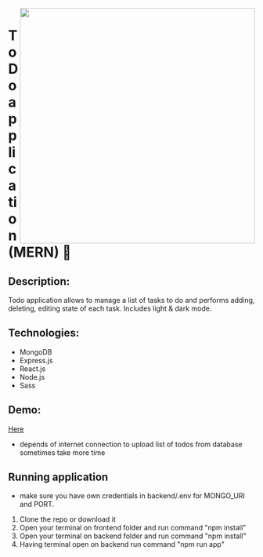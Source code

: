 <img src="https://user-images.githubusercontent.com/102720711/203614271-6b742d2c-22f6-4f67-b3f8-b1ba3354f23e.png" width = "480" align="right" /> 

# ToDo application (MERN) :dart:

## Description: 
Todo application allows to manage a list of tasks to do and performs adding, deleting, editing state of each task. Includes light & dark mode. <br />

## Technologies: 
 - MongoDB 
 - Express.js
 - React.js
 - Node.js
 - Sass 

 ## Demo: 
[Here](https://frontend-kzea.onrender.com) </br>
- depends of internet connection to upload list of todos from database sometimes take more time 

## Running application
- make sure you have own credentials in backend/.env for MONGO_URI and PORT.
1. Clone the repo or download it
2. Open your terminal on frontend folder and run command "npm install"
3. Open your terminal on backend folder and run command "npm install"
4. Having terminal open on backend run command "npm run app"
